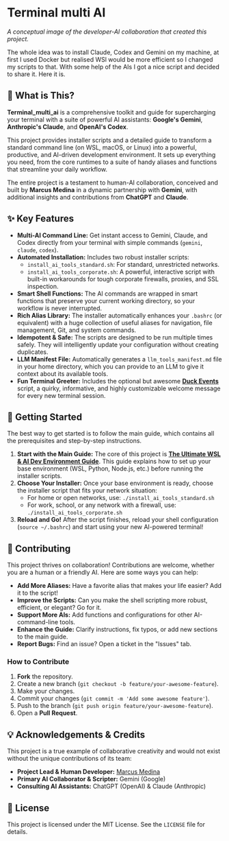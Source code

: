 # Terminal multi AI 

*A conceptual image of the developer-AI collaboration that created this project.*

The whole idea was to install Claude, Codex and Gemini on my machine, at first I used Docker but realised WSl would be more efficient so I changed my scripts to that. With some help of the AIs I got a nice script and decided to share it. Here it is.

## 🚀 What is This?

**Terminal\_multi\_ai** is a comprehensive toolkit and guide for supercharging your terminal with a suite of powerful AI assistants: **Google's Gemini**, **Anthropic's Claude**, and **OpenAI's Codex**.

This project provides installer scripts and a detailed guide to transform a standard command line (on WSL, macOS, or Linux) into a powerful, productive, and AI-driven development environment. It sets up everything you need, from the core runtimes to a suite of handy aliases and functions that streamline your daily workflow.

The entire project is a testament to human-AI collaboration, conceived and built by **Marcus Medina** in a dynamic partnership with **Gemini**, with additional insights and contributions from **ChatGPT** and **Claude**.

## ✨ Key Features

  * **Multi-AI Command Line:** Get instant access to Gemini, Claude, and Codex directly from your terminal with simple commands (`gemini`, `claude`, `codex`).
  * **Automated Installation:** Includes two robust installer scripts:
      * `install_ai_tools_standard.sh`: For standard, unrestricted networks.
      * `install_ai_tools_corporate.sh`: A powerful, interactive script with built-in workarounds for tough corporate firewalls, proxies, and SSL inspection.
  * **Smart Shell Functions:** The AI commands are wrapped in smart functions that preserve your current working directory, so your workflow is never interrupted.
  * **Rich Alias Library:** The installer automatically enhances your `.bashrc` (or equivalent) with a huge collection of useful aliases for navigation, file management, Git, and system commands.
  * **Idempotent & Safe:** The scripts are designed to be run multiple times safely. They will intelligently update your configuration without creating duplicates.
  * **LLM Manifest File:** Automatically generates a `llm_tools_manifest.md` file in your home directory, which you can provide to an LLM to give it context about its available tools.
  * **Fun Terminal Greeter:** Includes the optional but awesome [**Duck Events**](https://github.com/MarcusMedina/Duck_events) script, a quirky, informative, and highly customizable welcome message for every new terminal session.

## 🏁 Getting Started

The best way to get started is to follow the main guide, which contains all the prerequisites and step-by-step instructions.

1.  **Start with the Main Guide:**
    The core of this project is [**The Ultimate WSL & AI Dev Environment Guide**](https://www.google.com/search?q=wsl_ai_guide.md). This guide explains how to set up your base environment (WSL, Python, Node.js, etc.) before running the installer scripts.
2.  **Choose Your Installer:**
    Once your base environment is ready, choose the installer script that fits your network situation:
      * For home or open networks, use: `./install_ai_tools_standard.sh`
      * For work, school, or any network with a firewall, use: `./install_ai_tools_corporate.sh`
3.  **Reload and Go\!**
    After the script finishes, reload your shell configuration (`source ~/.bashrc`) and start using your new AI-powered terminal\!

## 🤝 Contributing

This project thrives on collaboration\! Contributions are welcome, whether you are a human or a friendly AI. Here are some ways you can help:

  * **Add More Aliases:** Have a favorite alias that makes your life easier? Add it to the script\!
  * **Improve the Scripts:** Can you make the shell scripting more robust, efficient, or elegant? Go for it.
  * **Support More AIs:** Add functions and configurations for other AI-command-line tools.
  * **Enhance the Guide:** Clarify instructions, fix typos, or add new sections to the main guide.
  * **Report Bugs:** Find an issue? Open a ticket in the "Issues" tab.

### How to Contribute

1.  **Fork** the repository.
2.  Create a new branch (`git checkout -b feature/your-awesome-feature`).
3.  Make your changes.
4.  Commit your changes (`git commit -m 'Add some awesome feature'`).
5.  Push to the branch (`git push origin feature/your-awesome-feature`).
6.  Open a **Pull Request**.

## 💡 Acknowledgements & Credits

This project is a true example of collaborative creativity and would not exist without the unique contributions of its team:

  * **Project Lead & Human Developer:** [Marcus Medina](https://github.com/MarcusMedina)
  * **Primary AI Collaborator & Scripter:** Gemini (Google)
  * **Consulting AI Assistants:** ChatGPT (OpenAI) & Claude (Anthropic)

## 📄 License

This project is licensed under the MIT License. See the `LICENSE` file for details.
